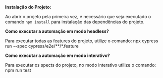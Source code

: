 **Instalação do Projeto:**

Ao abrir o projeto pela primeira vez, é necessário que seja executado o comando ```npm install``` para instalação das dependências do projeto.

**Como executar a automação em modo headless?**

Para executar todas as features do projeto, utilize o comando:
npx cypress run  --spec cypress/e2e/**/*.feature

**Como executar a automação em modo interativo?**

Para executar os spects do projeto, no modo interativo utilize o comando:
npm run test



